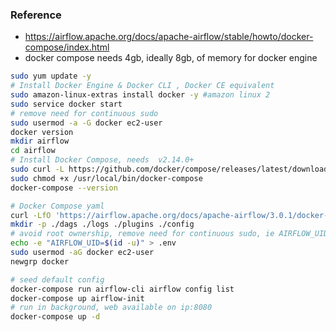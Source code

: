 ### Reference

- https://airflow.apache.org/docs/apache-airflow/stable/howto/docker-compose/index.html
- docker compose needs 4gb, ideally 8gb, of memory for docker engine

```bash
sudo yum update -y
# Install Docker Engine & Docker CLI , Docker CE equivalent
sudo amazon-linux-extras install docker -y #amazon linux 2
sudo service docker start
# remove need for continuous sudo
sudo usermod -a -G docker ec2-user
docker version
mkdir airflow
cd airflow
# Install Docker Compose, needs  v2.14.0+
sudo curl -L https://github.com/docker/compose/releases/latest/download/docker-compose-$(uname -s | tr '[:upper:]' '[:lower:]')-$(uname -m) -o /usr/bin/docker-compose
sudo chmod +x /usr/local/bin/docker-compose
docker-compose --version

# Docker Compose yaml
curl -LfO 'https://airflow.apache.org/docs/apache-airflow/3.0.1/docker-compose.yaml'
mkdir -p ./dags ./logs ./plugins ./config
# avoid root ownership, remove need for continuous sudo, ie AIRFLOW_UID=1000
echo -e "AIRFLOW_UID=$(id -u)" > .env
sudo usermod -aG docker ec2-user
newgrp docker

# seed default config
docker-compose run airflow-cli airflow config list
docker-compose up airflow-init
# run in background, web available on ip:8080
docker-compose up -d
```
